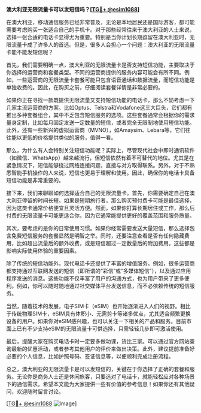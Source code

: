 **澳大利亚无限流量卡可以发短信吗？[[TG💪+ @esim1088](https://t.me/s/esim1088)]**

在澳大利亚，移动通信服务已经非常普及，无论是本地居民还是国际游客，都可能需要考虑购买一张适合自己的手机卡。对于那些经常往来于澳大利亚的人士来说，选择一张合适的电话卡显得尤为重要。特别是当你计划长期逗留在澳大利亚时，无限流量卡成了许多人的首选。但是，很多人会担心一个问题：澳大利亚的无限流量卡能不能发短信呢？

首先，我们需要明确一点，澳大利亚的无限流量卡是否支持短信功能，主要取决于你选择的运营商和套餐类型。不同的运营商提供的服务内容可能会有所不同。例如，一些运营商的无限流量卡套餐可能只包含语音通话和数据流量，而短信功能是单独收费的。因此，在购买之前，仔细阅读套餐详情是非常必要的。

如果你正在寻找一款既提供无限流量又支持短信功能的电话卡，那么不妨考虑一下几家主流运营商的方案。比如Optus、Telstra和Vodafone这三大巨头，它们都有推出多种套餐组合，其中不乏包含短信服务的选项。这些套餐通常会根据你的需求量身定制，比如每月固定发送一定数量的短信，或者完全无限制地使用短信功能。此外，还有一些新兴的虚拟运营商（MVNO），如Amaysim、Lebara等，它们往往能以更低的价格提供类似的服务，值得一看。

那么，为什么有人会特别关注短信功能呢？实际上，尽管现代社会中即时通讯软件（如微信、WhatsApp）越来越流行，但短信依然有着不可替代的地位。尤其是在紧急情况下，短信能够绕过网络连接问题，直接与对方取得联系。另外，对于不熟悉智能手机操作的人来说，短信也更易于理解和使用。因此，确保你的电话卡具备短信功能是非常重要的。

接下来，我们来聊聊如何选择适合自己的无限流量卡。首先，你需要确定自己在澳大利亚停留的时间长短。如果是短期旅行者，那么购买预付费卡可能是最佳选择，因为这类卡通常价格便宜且灵活方便。然而，如果你打算长期居住或工作，那么后付费的无限流量卡可能更适合你，因为它通常能提供更好的覆盖范围和服务质量。

其次，要考虑的是你的日常使用习惯。如果你经常需要发送大量短信，那么选择包含免费短信服务的套餐显然是明智之举。同时，还要注意查看是否有任何隐藏费用，比如超出流量后的额外收费，或是短信超过一定数量后的附加费用。这些都是影响实际使用体验的重要因素。

除了传统的短信功能外，现代电话卡还提供了丰富的增值服务。例如，很多运营商都支持通过互联网发送的短信（即所谓的“彩信”或“多媒体短信”），以及通过应用程序发送的消息。这些功能不仅丰富了用户的沟通方式，也为用户带来了更多便利。例如，你可以随时随地通过社交媒体平台发送信息，而不必依赖传统的短信服务。

当然，随着技术的发展，电子SIM卡（eSIM）也开始逐渐进入人们的视野。相比于传统物理SIM卡，eSIM具有体积小、无需剪卡等诸多优点，尤其适合频繁更换设备的用户。如果你对eSIM感兴趣，也可以关注一下相关的产品和服务。目前市面上已有不少支持eSIM的无限流量卡可供选择，只需轻轻几步即可激活使用。

最后，提醒大家在购买电话卡时一定要多做功课，货比三家。可以通过官方网站查询最新的优惠活动，或者参考其他用户的评价来做出决策。此外，建议提前准备好必要的个人信息，比如护照号码、签证信息等，以便顺利完成注册流程。

总之，澳大利亚的无限流量卡是可以发短信的，关键在于你选择了正确的套餐和服务。无论你是商务人士还是休闲旅客，只要选对了电话卡，就能轻松应对各种场景下的通信需求。希望本文能为大家提供一些有价值的参考信息！如果你还有其他疑问，欢迎随时留言讨论。

[[TG💪+ @esim1088](https://t.me/s/esim1088) ![Image](https://i.postimg.cc/4NQfJmqS/Snipaste-2025-05-13-00-14-12.png)]